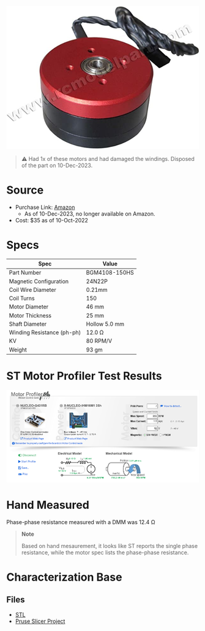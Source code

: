 
![image](image.jpg)

> ⚠️  Had 1x of these motors and had damaged the windings.  Disposed of the part on 10-Dec-2023.
 
# Source
* Purchase Link: [Amazon](https://www.amazon.com/gp/product/B00YEGVOII/ref=ppx_yo_dt_b_search_asin_title)
  * As of 10-Dec-2023, no longer available on Amazon.   
* Cost: $35 as of 10-Oct-2022

# Specs

| Spec | Value |
| ---- | --- |
| Part Number | BGM4108-150HS |
| Magnetic Configuration | 24N22P |
| Coil Wire Diameter | 0.21mm |
| Coil Turns | 150 |
| Motor Diameter | 46 mm |
| Motor Thickness | 25 mm |
| Shaft Diameter | Hollow 5.0 mm |
| Winding Resistance (ph-ph) |12.0 Ω |
| KV | 80 RPM/V |
| Weight | 93 gm |

# ST Motor Profiler Test Results

![Profiler Results](st-motor-profiler-results.PNG)

# Hand Measured

Phase-phase resistance measured with a DMM was 12.4 Ω

> **Note**
>
> Based on hand mesaurement, it looks like ST reports the single phase resistance, while the motor spec lists the phase-phase resistance.

# Characterization Base

## Files

* [STL](4108-base.STL)
* [Pruse Slicer Project](4108-base.3mf)
